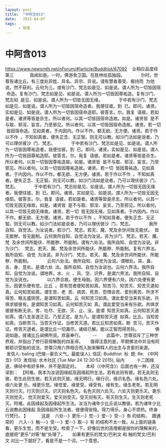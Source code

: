 ```yaml
---
layout: post
title:  "中阿含013"
date:   2015-04-07
tags:
      - 随笔
---
```


# 中阿含013


https://www.newsmth.net/nForum/#!article/Buddhist/67092
 
 业相应品度经第三
   
 　　我闻如是。一时。佛游舍卫国。在胜林给孤独园。
   
 　　尔时。世尊告诸比丘。有三度处异姓、异名、异宗、异说。谓有慧者善受、极持而
 为他说。然不获利。云何为三。或有沙门、梵志如是见、如是说。谓人所为一切皆因宿
 命造。复有沙门、梵志如是见、如是说。谓人所为一切皆因尊祐造。复有沙门、梵志如
 是见、如是说。谓人所为一切皆无因无缘。
   
 　　于中若有沙门、梵志如是见、如是说。谓人所为一切皆因宿命造者。我便往彼。到
 已。即问。诸贤。实如是见、如是说。谓人所为一切皆因宿命造耶。彼答言。尔。我复
 语彼。若如是者。诸贤等皆是杀生。所以者何。以其一切皆因宿命造故。如是。诸贤皆
 是不与取、邪淫、妄言。乃至邪见。所以者何。以其一切皆因宿命造故。诸贤。若一切
 皆因宿命造。见如真者。于内因内。作以不作。都无欲、无方便。诸贤。若于作以不作
 。不知如真者。便失正念、无正智。则无可以教。如沙门法如是说者。乃可以理伏彼沙
 门、梵志。
   
 　　于中若有沙门、梵志如是见、如是说。谓人所为一切皆因尊祐造者。我便往彼。到
 已。即问。诸贤。实如是见、如是说。谓人所为一切皆因尊祐造耶。彼答言。尔。我复
 语彼。若如是者。诸贤等皆是杀生。所以者何。以其一切皆因尊祐造故。如是。诸贤皆
 是不与取、邪淫、妄言。乃至邪见。所以者何。以其一切皆因尊祐造故。诸贤。若一切
 皆因尊祐造。见如真者。于内因内。作以不作。都无欲、无方便。诸贤。若于作以不作
 。不知如真者。便失正念、无正智。则无可以教。如沙门法如是说者。乃可以理伏彼沙
 门、梵志。
   
 　　于中若有沙门、梵志如是见、如是说。谓人所为一切皆无因无缘者。我便往彼。到
 已。即问。诸贤。实如是见、如是说。谓人所为一切皆无因无缘耶。彼答言。尔。我复
 语彼。若如是者。诸贤等皆是杀生。所以者何。以其一切皆无因无缘故。如是。诸贤皆
 是不与取、邪淫、妄言。乃至邪见。所以者何。以其一切皆无因无缘故。诸贤。若一切
 皆无因无缘。见如真者。于内因内。作以不作。都无欲、无方便。诸贤。若于作以不作
 。不知如真者。便失正念、无正智。则无可以教。如沙门法如是说者。乃可以理伏彼沙
 门、梵志。
   
 　　我所自知、自觉法。为汝说者。若沙门、梵志。若天、魔、梵及余世间皆无能伏。
 皆无能秽。皆无能制。云何我所自知、自觉法为汝说。非为沙门、梵志。若天、魔、梵
 及余世间所能伏、所能秽、所能制。谓有六处法。我所自知、自觉为汝说。非为沙门、
 梵志。若天、魔、梵及余世间所能伏、所能秽、所能制。复有六界法。我所自知、自觉
 为汝说。非为沙门、梵志。若天、魔、梵及余世间所能伏、所能秽、所能制。
   
 　　云何六处法。我所自知、自觉为汝说。谓眼处。耳、鼻、舌、身、意处。是谓六处
 法。我所自知、自觉为汝说也。云何六界法。我所自知、自觉为汝说。谓地界。水、火
 、风、空、识界。是谓六界法。我所自知、自觉为汝说也。
   
 　　以六界合故。便生母胎。因六界便有六处。因六处便有更乐。因更乐便有觉。比丘
 。若有觉者便知苦如真。知苦习、知苦灭、知苦灭道如真。云何知苦如真。谓生苦、老
 苦、病苦、死苦、怨憎会苦、爱别离苦、所求不得苦、略五盛阴苦。是谓知苦如真。云
 何知苦习如真。谓此爱受当来有乐欲。共俱求彼彼有。是谓知苦习如真。云何知苦灭如
 真。谓此爱受当来有乐欲。共俱求彼彼有断无余。舍、吐尽、无欲、灭、止、没。是谓
 知苦灭如真。云何知苦灭道如真。谓八支圣道正见。乃至正定。是为八。是谓知苦灭道
 如真。比丘。当知苦如真。当断苦习。当苦灭作证。当修苦灭道。若比丘知苦如真。断
 苦习。苦灭作证。修苦灭道者。是谓比丘一切漏尽。诸结已解。能以正智而得苦际。
   
 　　佛说如是。彼诸比丘闻佛所说。欢喜奉行。  
   
 \--
  
  
 此篇中，世尊驳斥了三种世界观，并指出了修行获得解脱的四圣谛。
   
 值得注意的是，早期佛法中并没有阿赖耶识受胎的说法，世尊只用六界相合而入胎来解释人的出生与贪爱的来源。
 
 发信人: baling (巴陵\--豪负义气，最能误人), 信区: Buddhist
 标  题: Re: 《中阿含》013
 发信站: 水木社区 (Tue Mar 24 12:30:52 2015), 站内
   
   
 十二因缘道，佛经中有好多种，并不是固定的。
   
 本经（《中阿含》）后面也有一种，还没读到：
 【阿难。我本为汝说因缘起及因缘起所生法。若有此则有彼。若无此则无彼。若生此则生彼。若灭此则灭彼。缘无明行。缘行识。缘识名色。缘名色六处。缘六处更 乐。缘更乐觉。缘觉爱。缘爱受。缘受有。缘有生。缘生老死。若无明灭则行灭。行灭则识灭。识灭则名色灭。名色灭则六处灭。六处灭则更乐灭。更乐灭则觉灭。 觉灭则爱灭。爱灭则受灭。受灭则有灭。有灭则生灭。生灭则老死灭。阿难。此因缘起及因缘起所生法。汝当为诸年少比丘说以教彼。若为诸年少比丘说教此因缘起 及因缘起所生法者。彼便得安隐。得力得乐。身心不烦热。终身行梵行。 】
   
      这是    六处\--》更乐\--》觉\--》爱\--》受\--》有 的结构，
 跟通常的    六入\--》触\-\--》受\-\--》爱\--》取\--》有 的结构不太一致。从上面的链条看，更乐生觉，而不是生受。检索了一下，好像后世的高僧都是按你的理解来的，直接把"更乐"对等"触"处理了。
   
 如果有更乐的梵文/巴利文 和 触的梵文/巴利文 对比一下就好了，看是不是一个词，一个意思。
  
 

